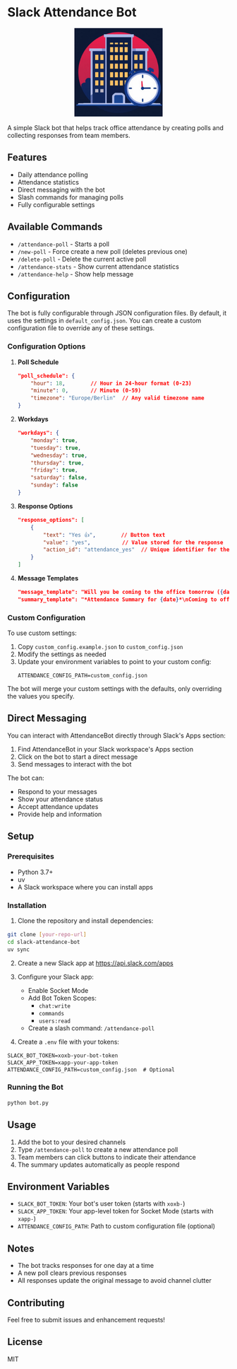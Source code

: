 # Slack Attendance Bot

<p align="center">
  <img src="./logo.png" width="200" alt="logo">
</p>


A simple Slack bot that helps track office attendance by creating polls and collecting responses from team members.

## Features

- Daily attendance polling
- Attendance statistics
- Direct messaging with the bot
- Slash commands for managing polls
- Fully configurable settings

## Available Commands

- `/attendance-poll` - Starts a poll
- `/new-poll` - Force create a new poll (deletes previous one)
- `/delete-poll` - Delete the current active poll
- `/attendance-stats` - Show current attendance statistics
- `/attendance-help` - Show help message

## Configuration

The bot is fully configurable through JSON configuration files. By default, it uses the settings in `default_config.json`. You can create a custom configuration file to override any of these settings.

### Configuration Options

1. **Poll Schedule**
   ```json
   "poll_schedule": {
       "hour": 18,        // Hour in 24-hour format (0-23)
       "minute": 0,       // Minute (0-59)
       "timezone": "Europe/Berlin"  // Any valid timezone name
   }
   ```

2. **Workdays**
   ```json
   "workdays": {
       "monday": true,
       "tuesday": true,
       "wednesday": true,
       "thursday": true,
       "friday": true,
       "saturday": false,
       "sunday": false
   }
   ```

3. **Response Options**
   ```json
   "response_options": [
       {
           "text": "Yes 👍",        // Button text
           "value": "yes",          // Value stored for the response
           "action_id": "attendance_yes"  // Unique identifier for the action
       }
   ]
   ```

4. **Message Templates**
   ```json
   "message_template": "Will you be coming to the office tomorrow ({date})? 🏢",
   "summary_template": "*Attendance Summary for {date}*\nComing to office ({coming_count}): {coming_users}\nNot coming ({not_coming_count}): {not_coming_users}\nMaybe ({maybe_count}): {maybe_users}"
   ```

### Custom Configuration

To use custom settings:

1. Copy `custom_config.example.json` to `custom_config.json`
2. Modify the settings as needed
3. Update your environment variables to point to your custom config:
   ```env
   ATTENDANCE_CONFIG_PATH=custom_config.json
   ```

The bot will merge your custom settings with the defaults, only overriding the values you specify.

## Direct Messaging

You can interact with AttendanceBot directly through Slack's Apps section:

1. Find AttendanceBot in your Slack workspace's Apps section
2. Click on the bot to start a direct message
3. Send messages to interact with the bot

The bot can:
- Respond to your messages
- Show your attendance status
- Accept attendance updates
- Provide help and information

## Setup

### Prerequisites

- Python 3.7+
- uv
- A Slack workspace where you can install apps

### Installation

1. Clone the repository and install dependencies:
```bash
git clone [your-repo-url]
cd slack-attendance-bot
uv sync
```

2. Create a new Slack app at https://api.slack.com/apps

3. Configure your Slack app:
   - Enable Socket Mode
   - Add Bot Token Scopes:
     - `chat:write`
     - `commands`
     - `users:read`
   - Create a slash command: `/attendance-poll`

4. Create a `.env` file with your tokens:
```env
SLACK_BOT_TOKEN=xoxb-your-bot-token
SLACK_APP_TOKEN=xapp-your-app-token
ATTENDANCE_CONFIG_PATH=custom_config.json  # Optional
```

### Running the Bot

```bash
python bot.py
```

## Usage

1. Add the bot to your desired channels
2. Type `/attendance-poll` to create a new attendance poll
3. Team members can click buttons to indicate their attendance
4. The summary updates automatically as people respond

## Environment Variables

- `SLACK_BOT_TOKEN`: Your bot's user token (starts with `xoxb-`)
- `SLACK_APP_TOKEN`: Your app-level token for Socket Mode (starts with `xapp-`)
- `ATTENDANCE_CONFIG_PATH`: Path to custom configuration file (optional)

## Notes

- The bot tracks responses for one day at a time
- A new poll clears previous responses
- All responses update the original message to avoid channel clutter

## Contributing

Feel free to submit issues and enhancement requests!

## License

MIT